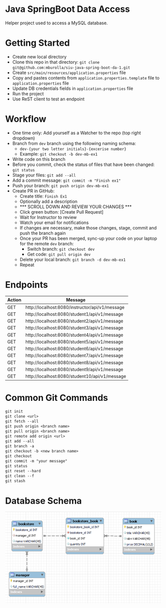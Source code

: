 # Java SpringBoot Data Access
Helper project used to access a MySQL database.

# Getting Started
- Create new local directory
- Clone this repo in that directory: `git clone git@github.com:mburolla/siu-java-spring-boot-da-1.git`
- Create `src/main/resources/application.properties` file 
- Copy and pastes contents from `application.properties.template` file to `application.properties` file
- Update DB credentials fields in `application.properties` file
- Run the project
- Use ReST client to test an endpoint

# Workflow
- One time only: Add yourself as a Watcher to the repo (top right dropdown)
- Branch from `dev` branch using the following naming schema:
  - `dev-{your two letter initials}-{excerise number}`
  - Example: `git checkout -b dev-mb-ex1`
- Write code on this branch
- Before you commit, check the status of files that have been changed: `git status`
- Stage your files: `git add --all`
- Add a commit message: `git commit -m "Finish ex1"`
- Push your branch: `git push origin dev-mb-ex1`
- Create PR in GitHub:
  - Create title: `Finish Ex1`
  - Optionally add a description
  - *** SCROLL DOWN AND REVIEW YOUR CHANGES ***
  - Click green button: [Create Pull Request]
  - Wait for Instructor to review
  - Watch your email for notifications  
  - If changes are necessary, make those changes, stage, commit and push the branch again
  - Once your PR has been merged, sync-up your code on your laptop for the remote `dev` branch:
    - Switch branch: `git checkout dev`
    - Get code: `git pull origin dev`
  - Delete your local branch: `git branch -d dev-mb-ex1`
  - Repeat

# Endpoints

|Action|Message|
|------|-------|
|GET   |http://localhost:8080/instructor/api/v1/message|
|GET   |http://localhost:8080/student1/api/v1/message|
|GET   |http://localhost:8080/student2/api/v1/message|
|GET   |http://localhost:8080/student3/api/v1/message|
|GET   |http://localhost:8080/student4/api/v1/message|
|GET   |http://localhost:8080/student5/api/v1/message|
|GET   |http://localhost:8080/student6/api/v1/message|
|GET   |http://localhost:8080/student7/api/v1/message|
|GET   |http://localhost:8080/student8/api/v1/message|
|GET   |http://localhost:8080/student9/api/v1/message|
|GET   |http://localhost:8080/student10/api/v1/message|


# Common Git Commands
```
git init
git clone <url>
git fetch --all
git push origin <branch name>
git pull origin <branch name>
git remote add origin <url>
git add --all
git branch -a
git checkout -b <new branch name>
git checkout
git commit -m "your message"
git status
git reset --hard
git clean --f
git stash
```

# Database Schema
![](./docs/db_0_0_1.PNG)